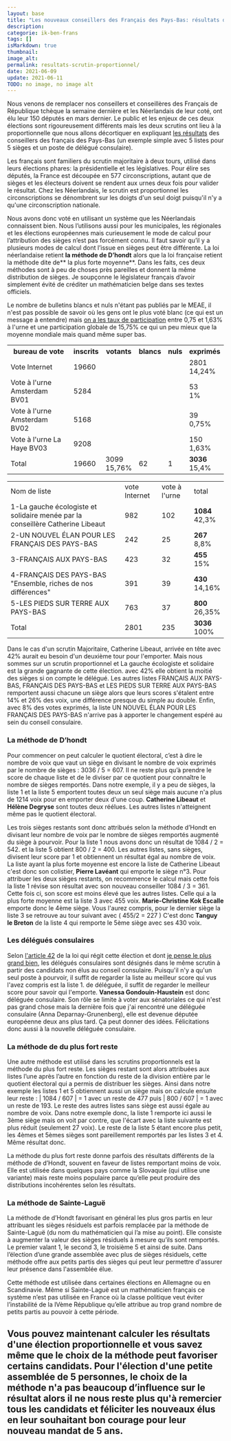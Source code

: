 ```yaml
---
layout: base
title: "Les nouveaux conseillers des Français des Pays-Bas: résultats d'un scrutin proportionnel"
description: 
categorie: ik-ben-frans
tags: []
isMarkdown: true
thumbnail: 
image_alt: 
permalink: resultats-scrutin-proportionnel/
date: 2021-06-09
update: 2021-06-11
TODO: no image, no image alt
---
```




Nous venons de remplacer nos conseillers et conseillères des Français de République tchèque la semaine dernière et les Néerlandais de leur coté, ont élu leur 150 députés en mars dernier. Le public et les enjeux de ces deux élections sont rigoureusement différents mais les deux scrutins ont lieu à la proportionnelle que nous allons décortiquer en expliquant [les résultats](https://www.diplomatie.gouv.fr/fr/services-aux-francais/voter-a-l-etranger/resultats-des-elections/article/elections-consulaires-des-29-et-30-mai-2021-resultats) des conseillers des français des Pays-Bas (un exemple simple avec 5 listes pour 5 sièges et un poste de délégué consulaire).

Les français sont familiers du scrutin majoritaire à deux tours, utilisé dans leurs élections phares: la présidentielle et les législatives. Pour élire ses députés, la France est découpée en 577 circonscriptions, autant que de sièges et les électeurs doivent se rendent aux urnes deux fois pour valider le résultat. Chez les Néerlandais, le scrutin est proportionnel les circonscriptions se dénombrent sur les doigts d'un seul doigt puisqu'il n'y a qu'une circonscription nationale.

Nous avons donc voté en utilisant un système que les Néerlandais connaissent bien. Nous l’utilisons aussi pour les municipales, les régionales et les élections européennes mais curieusement le mode de calcul pour l’attribution des sièges n’est pas forcément connu. Il faut savoir qu’il y a plusieurs modes de calcul dont l’issue en sièges peut être différente. La loi néerlandaise retient **la méthode de D’hondt** alors que la loi française retient la méthode dite de** la plus forte moyenne**. Dans les faits, ces deux méthodes sont à peu de choses près pareilles et donnent la même distribution de sièges. Je soupçonne le législateur français d’avoir simplement évité de créditer un mathématicien belge dans ses textes officiels.

<!-- HTML -->
<table width="100%"><tbody>
<tr><th>bureau de vote</th><th>inscrits</th><th>votants</th><th>blancs</th><th>nuls</th><th>exprimés</th></tr>
<tr><td>Vote Internet</td><td>19660</td><td> </td><td> </td><td></td><td> 2801 <br />14,24%</td></tr>
<tr><td>Vote à l'urne Amsterdam BV01</td><td>5284</td><td> </td><td></td><td></td><td>53 <br />1%</td></tr>
<tr><td>Vote à l'urne Amsterdam BV02</td><td>5168 </td><td> </td><td></td><td></td><td>39<br />0,75%</td></tr>
<tr><td>Vote à l'urne La Haye BV03</td><td>9208 </td><td> </td><td></td><td></td><td>150<br />1,63%</td></tr>
<tr><td>Total</td><td>19660</td><td>3099<br />15,76%</td><td>62</td><td>1</td><td><strong> 3036 </strong><br />15,4%</td></tr>
<!-- / HTML -->

Le nombre de bulletins blancs et nuls n'étant pas publiés par le MEAE, il n'est pas possible de  savoir où les gens ont le plus voté blanc (ce qui est un message à entendre) mais [on a les taux de participation](https://www.diplomatie.gouv.fr/IMG/pdf/2021_-_tx_part_urne_par_pays_et_bv_cle8c7ad3.pdf) entre 0,75 et 1,63% à l'urne et une participation globale de 15,75% ce qui un peu mieux que la moyenne mondiale mais quand même super bas.

<!-- HTML -->
<table width="100%"><tbody><tr><td>Nom de liste</td><td>vote Internet</td><td>vote à l'urne</td><td>total</td></tr>
<tr><td>1-La gauche écologiste et solidaire menée par la conseillère Catherine Libeaut</td>
<td>982</td><td>102</td><td><strong>1084   </strong><br />42,3%</td></tr>

<tr><td>2-UN NOUVEL ÉLAN POUR LES FRANÇAIS DES PAYS-BAS</td>
<td>242</td><td>25</td><td><strong>267</strong><br />8,8%</td></tr>

<tr><td>3-FRANÇAIS AUX PAYS-BAS</td>
<td>423</td><td>32</td><td><strong>455</strong><br />15%</td></tr><tr>

<td>4-FRANÇAIS DES PAYS-BAS "Ensemble, riches de nos différences"</td>
<td>391</td><td>39</td><td><strong>430</strong><br />14,16%</td></tr>

<td>5-LES PIEDS SUR TERRE AUX PAYS-BAS</td>
<td>763</td><td>37</td><td><strong>800</strong><br />26,35%</td></tr>
 
<tr><td>Total</td>
<td>2801</td><td>235</td><td><strong>3036</strong><br />100%</td></tr>
</tbody></table>
<!-- / HTML -->

Dans le cas d'un scrutin Majoritaire, Catherine Libeaut, arrivée en tête avec 42% aurait eu besoin d'un deuxième tour pour l'emporter. Mais nous sommes sur un scrutin proportionnel et La gauche écologiste et solidaire est la grande gagnante de cette élection. avec 42% elle obtient la moitié des sièges si on compte le délégué. Les autres listes FRANÇAIS AUX PAYS-BAS, FRANÇAIS DES PAYS-BAS et LES PIEDS SUR TERRE AUX PAYS-BAS remportent aussi chacune un siège alors que leurs scores s'étalent entre 14% et 26% des voix, une différence presque du simple au double. Enfin, avec 8% des votes exprimés, la liste UN NOUVEL ÉLAN POUR LES FRANÇAIS DES PAYS-BAS n'arrive pas à apporter le changement espéré au sein du conseil consulaire.

### La méthode de D’hondt

Pour commencer on peut calculer le quotient électoral, c’est à dire le nombre de voix que vaut un siège en divisant le nombre de voix exprimés par le nombre de sièges : 3036 / 5 = 607. Il ne reste plus qu’à prendre le score de chaque liste et de le diviser par ce quotient pour connaître le nombre de sièges remportés. Dans notre exemple, il y a peu de sièges, la liste 1 et la liste 5 emportent toutes deux un seul siège mais aucune n'a plus de 1214 voix pour en emporter deux d'une coup. **Catherine Libeaut** et **Hélène Degryse** sont toutes deux réélues. Les autres listes n'atteignent même pas le quotient électoral.

Les trois sièges restants sont donc attribués selon la méthode d’Hondt en divisant leur nombre de voix par le nombre de sièges remportés augmenté du siège à pourvoir. Pour la liste 1 nous avons donc un résultat de 1084 / 2 = 542. et la liste 5 obtient 800 / 2 = 400. Les autres listes, sans sièges, divisent leur score par 1 et obtiennent un résultat égal au nombre de voix. La liste ayant la plus forte moyenne est encore la liste de Catherine Libeaut c'est donc son colistier, **Pierre Lavéant** qui emporte le siège n°3. Pour attribuer les deux sièges restants, on recommence le calcul mais cette fois la liste 1 révise son résultat avec son nouveau conseiller 1084 / 3 = 361. Cette fois ci, son score est moins élevé que les autres listes. Celle qui a la plus forte moyenne est la liste 3 avec 455 voix. **Marie-Christine Kok Escalle** emporte donc le 4ème siège. Vous l'aurez compris, pour le dernier siège la liste 3 se retrouve au tour suivant avec ( 455/2 = 227 ) C'est donc **Tanguy le Breton** de la liste 4 qui remporte le 5ème siège avec ses 430 voix.

### Les délégués consulaires

Selon [l'article 42](https://www.legifrance.gouv.fr/loda/article_lc/LEGIARTI000041412252/2021-06-07) de la loi qui régit cette élection et dont [je pense le plus grand bien](alix.guillard.fr/guillard2013/la-reforme-ratee-de-la-representation-des-francais-a-letranger-reforme-afe.html), les délégués consulaires sont désignés dans le même scrutin à partir des candidats non élus au conseil consulaire. Puisqu'il n'y a qu'un seul poste à pourvoir, il suffit de regarder la liste au meilleur score qui vus l'avez compris est la liste 1. de déléguée, il suffit de regarder le meilleur score pour savoir qui l'emporte. **Vanessa Gondouin-Haustein** est donc déléguée consulaire. Son rôle se limite à voter aux sénatoriales ce qui n'est pas grand chose mais la dernière fois que j'ai rencontré une déléguée consulaire (Anna Deparnay-Grunenberg), elle est devenue députée européenne deux ans plus tard. Ça peut donner des idées. Félicitations donc aussi à la nouvelle déléguée consulaire.


### La méthode de du plus fort reste

Une autre méthode est utilisé dans les scrutins proportionnels est la méthode du plus fort reste. Les sièges restant sont alors attribuées aux listes l’une après l’autre en fonction du reste de la division entière par le quotient électoral qui a permis de distribuer les sièges. Ainsi dans notre exemple les listes 1 et 5 obtiennent aussi un siège mais on calcule ensuite leur reste : | 1084 / 607 | = 1 avec un reste de 477 puis | 800 / 607 | = 1 avec un reste de 193. Le reste des autres listes sans siège est aussi égale au nombre de voix. Dans notre exemple donc, la liste 1 remporte ici aussi le 3ème siège mais on voit par contre, que l'écart avec la liste suivante est plus réduit (seulement 27 voix). Le reste de la liste 5 étant encore plus petit, les 4èmes et 5èmes sièges sont pareillement remportés par les listes 3 et 4. Même résultat donc.

La méthode du plus fort reste donne parfois des résultats différents de la méthode de d’Hondt, souvent en faveur de listes remportant moins de voix. Elle est utilisée dans quelques pays comme la Slovaquie (qui utilise une variante) mais reste moins populaire parce qu’elle peut produire des distributions incohérentes selon les résultats.

### La méthode de Sainte-Laguë

La méthode de d’Hondt favorisant en général les plus gros partis en leur attribuant les sièges résiduels est parfois remplacée par la méthode de Sainte-Laguë (du nom du mathématicien qui l’a mise au point). Elle consiste à augmenter la valeur des sièges résiduels à mesure qu’ils sont remportés. Le premier valant 1, le second 3, le troisième 5 et ainsi de suite. Dans l’élection d’une grande assemblée avec plus de sièges résiduels, cette méthode offre aux petits partis des sièges qui peut leur permettre d'assurer leur présence dans l'assemblée élue.

Cette méthode est utilisée dans certaines élections en Allemagne ou en Scandinavie. Même si Sainte-Laguë est un mathématicien français ce système n’est pas utilisée en France où la classe politique veut éviter l’instabilité de la IVème République qu’elle attribue au trop grand nombre de petits partis au pouvoir à cette période.

Vous pouvez maintenant calculer les résultats d'une élection proportionnelle et vous savez même que le choix de la méthode peut favoriser certains candidats. Pour l'élection d'une petite assemblée de 5 personnes, le choix de la méthode n'a pas beaucoup d’influence sur le résultat alors il ne nous reste plus qu'à remercier tous les candidats et féliciter les nouveaux élus en leur souhaitant bon courage pour leur nouveau mandat de 5 ans.
---
<!-- post notes:
https://www.diplomatie.gouv.fr/IMG/pdf/2021_-_tx_part_urne_par_pays_et_bv_cle8c7ad3.pdf 
https://www.diplomatie.gouv.fr/fr/services-aux-francais/voter-a-l-etranger/resultats-des-elections/article/elections-consulaires-des-29-et-30-mai-2021-resultats 
https://scontent-prg1-1.xx.fbcdn.net/v/t1.6435-9/193558205_124535849779648_428623288460353137_n.jpg?_nc_cat=102&ccb=1-3&_nc_sid=8bfeb9&_nc_ohc=SApe7eQYrcMAX9EN56G&_nc_ht=scontent-prg1-1.xx&oh=086fd48cb04b2a7fc5d9bc55f0225013&oe=60DCB3C4
https://www.data.gouv.fr/fr/datasets/resultats-des-elections-consulaires-de-mai-2021/
--->
